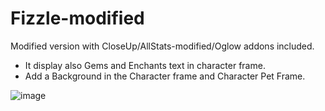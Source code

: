 # Fizzle-modified
Modified version with CloseUp/AllStats-modified/Oglow addons included.

- It display also Gems and Enchants text in character frame.
- Add a Background in the Character frame and Character Pet Frame.

![image](https://github.com/Macumbafeh/Fizzle-modified/assets/47739411/1c6b5adf-9360-454a-b4c9-6f523ed68f83)
